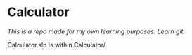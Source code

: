 # Calculator

*This is a repo made for my own learning purposes: Learn git.*

Calculator.sln is within Calculator/
